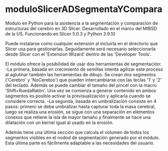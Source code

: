 # moduloSlicerADSegmentaYCompara
Módulo en Python para la asistencia a la segmentación y comparación de estructuras del cerebro en 3D Slicer. Desarrollado en el marco del MIBSD de la US. Funcionando en Slicer 5.0.3 y Python 3.9.10

Puede instalarse como cualquier extensión al incluirla en el directorio que Slicer usa para gestionarlas. Seguidamente será necesario seleccionarla desde Slicer con el 'Extension Wizard' dentro de las 'Developer Tools'.

El módulo ofrece la posibilidad de usar dos herramientas de segmentación:
  -La primera, basada en crecimiento de semillas intenta agilizar este proceso al aglutinar también las herramientas de dibujo. Se crean dos segmentos ('Cerebro' y 'NoCerebro') que pueden intercambiarse con las teclas '1' y '2' del teclado. Además se puede cambiar el tamaño del pincel con la macro 'Shift+RuedaRatón'. Una vez se comienza a generar contenido en ambos segmentos es posible activar la previsualización y aplicarla cuando se considere correcta.
    -La segunda, basada en umbralización consiste en 4 pasos: primero se debe umbralizar hasta capturar toda la masa cerebral, luego se realiza una erosión, se sigue con una separación en elementos conexos que retiene la isla de mayor tamaño y finalmente se hace una dilatación con un kernel igual al usado en la erosión.

Además tiene una última sección que calcula el volumen de todos los segmentos visibles en el nodod de segmentación generado por el módulo. Esta última parte es fácilmente adaptable a las necesidades del usuario.
